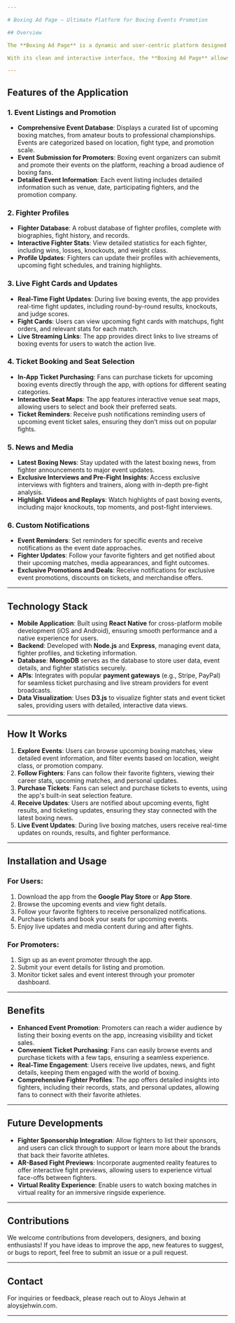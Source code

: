 ```yaml
---

# Boxing Ad Page – Ultimate Platform for Boxing Events Promotion

## Overview

The **Boxing Ad Page** is a dynamic and user-centric platform designed to promote upcoming boxing events, matches, and fighter profiles. Whether it's a local tournament, national title fight, or international championship, this app serves as a hub for boxing fans, promoters, and fighters to stay connected with the latest news and event details.

With its clean and interactive interface, the **Boxing Ad Page** allows users to browse event listings, view detailed match schedules, and explore fighter profiles. Promoters can use the app to advertise upcoming events and connect with a wider audience, while boxing enthusiasts can receive live updates, view fight cards, and purchase tickets.

---
```


## Features of the Application

### 1. **Event Listings and Promotion**
- **Comprehensive Event Database**: Displays a curated list of upcoming boxing matches, from amateur bouts to professional championships. Events are categorized based on location, fight type, and promotion scale.
- **Event Submission for Promoters**: Boxing event organizers can submit and promote their events on the platform, reaching a broad audience of boxing fans.
- **Detailed Event Information**: Each event listing includes detailed information such as venue, date, participating fighters, and the promotion company.

### 2. **Fighter Profiles**
- **Fighter Database**: A robust database of fighter profiles, complete with biographies, fight history, and records.
- **Interactive Fighter Stats**: View detailed statistics for each fighter, including wins, losses, knockouts, and weight class. 
- **Profile Updates**: Fighters can update their profiles with achievements, upcoming fight schedules, and training highlights.
  
### 3. **Live Fight Cards and Updates**
- **Real-Time Fight Updates**: During live boxing events, the app provides real-time fight updates, including round-by-round results, knockouts, and judge scores.
- **Fight Cards**: Users can view upcoming fight cards with matchups, fight orders, and relevant stats for each match.
- **Live Streaming Links**: The app provides direct links to live streams of boxing events for users to watch the action live.

### 4. **Ticket Booking and Seat Selection**
- **In-App Ticket Purchasing**: Fans can purchase tickets for upcoming boxing events directly through the app, with options for different seating categories.
- **Interactive Seat Maps**: The app features interactive venue seat maps, allowing users to select and book their preferred seats.
- **Ticket Reminders**: Receive push notifications reminding users of upcoming event ticket sales, ensuring they don’t miss out on popular fights.

### 5. **News and Media**
- **Latest Boxing News**: Stay updated with the latest boxing news, from fighter announcements to major event updates.
- **Exclusive Interviews and Pre-Fight Insights**: Access exclusive interviews with fighters and trainers, along with in-depth pre-fight analysis.
- **Highlight Videos and Replays**: Watch highlights of past boxing events, including major knockouts, top moments, and post-fight interviews.

### 6. **Custom Notifications**
- **Event Reminders**: Set reminders for specific events and receive notifications as the event date approaches.
- **Fighter Updates**: Follow your favorite fighters and get notified about their upcoming matches, media appearances, and fight outcomes.
- **Exclusive Promotions and Deals**: Receive notifications for exclusive event promotions, discounts on tickets, and merchandise offers.

---

## Technology Stack

- **Mobile Application**: Built using **React Native** for cross-platform mobile development (iOS and Android), ensuring smooth performance and a native experience for users.
- **Backend**: Developed with **Node.js** and **Express**, managing event data, fighter profiles, and ticketing information.
- **Database**: **MongoDB** serves as the database to store user data, event details, and fighter statistics securely.
- **APIs**: Integrates with popular **payment gateways** (e.g., Stripe, PayPal) for seamless ticket purchasing and live stream providers for event broadcasts.
- **Data Visualization**: Uses **D3.js** to visualize fighter stats and event ticket sales, providing users with detailed, interactive data views.

---

## How It Works

1. **Explore Events**: Users can browse upcoming boxing matches, view detailed event information, and filter events based on location, weight class, or promotion company.
2. **Follow Fighters**: Fans can follow their favorite fighters, viewing their career stats, upcoming matches, and personal updates.
3. **Purchase Tickets**: Fans can select and purchase tickets to events, using the app's built-in seat selection feature.
4. **Receive Updates**: Users are notified about upcoming events, fight results, and ticketing updates, ensuring they stay connected with the latest boxing news.
5. **Live Event Updates**: During live boxing matches, users receive real-time updates on rounds, results, and fighter performance.

---

## Installation and Usage

### For Users:
1. Download the app from the **Google Play Store** or **App Store**.
2. Browse the upcoming events and view fight details.
3. Follow your favorite fighters to receive personalized notifications.
4. Purchase tickets and book your seats for upcoming events.
5. Enjoy live updates and media content during and after fights.

### For Promoters:
1. Sign up as an event promoter through the app.
2. Submit your event details for listing and promotion.
3. Monitor ticket sales and event interest through your promoter dashboard.

---

## Benefits

- **Enhanced Event Promotion**: Promoters can reach a wider audience by listing their boxing events on the app, increasing visibility and ticket sales.
- **Convenient Ticket Purchasing**: Fans can easily browse events and purchase tickets with a few taps, ensuring a seamless experience.
- **Real-Time Engagement**: Users receive live updates, news, and fight details, keeping them engaged with the world of boxing.
- **Comprehensive Fighter Profiles**: The app offers detailed insights into fighters, including their records, stats, and personal updates, allowing fans to connect with their favorite athletes.

---

## Future Developments

- **Fighter Sponsorship Integration**: Allow fighters to list their sponsors, and users can click through to support or learn more about the brands that back their favorite athletes.
- **AR-Based Fight Previews**: Incorporate augmented reality features to offer interactive fight previews, allowing users to experience virtual face-offs between fighters.
- **Virtual Reality Experience**: Enable users to watch boxing matches in virtual reality for an immersive ringside experience.

---

## Contributions

We welcome contributions from developers, designers, and boxing enthusiasts! If you have ideas to improve the app, new features to suggest, or bugs to report, feel free to submit an issue or a pull request.

---


## Contact

For inquiries or feedback, please reach out to Aloys Jehwin at aloysjehwin.com.

---

